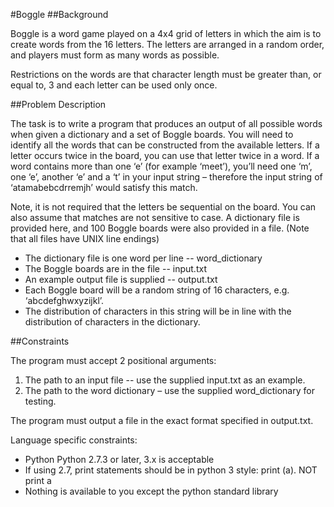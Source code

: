 #Boggle
##Background

Boggle is a word game played on a 4x4 grid of letters in which the aim is to create words from the 16 letters. The letters are arranged in a random order, and players must form as many words as possible. 

Restrictions on the words are that character length must be greater than, or equal to, 3 and each letter 
can be used only once.

##Problem Description

The task is to write a program that produces an output of all possible words when given a dictionary 
and a set of Boggle boards. You will need to identify all the words that can be constructed from the  available letters. If a letter occurs twice in the board, you can use that letter twice in a word. If a word contains more than one ‘e’ (for example ‘meet’), you’ll need one ‘m’, one ‘e’, another ‘e’ and a ‘t’ in your input string – therefore the input string of ‘atamabebcdrremjh’ would satisfy this match. 

Note, it is not required that the letters be sequential on the board. You can also assume that matches  are not sensitive to case. 
A dictionary file is provided here, and 100 Boggle boards were also provided in a file.
(Note that all files have UNIX line endings)

* The dictionary file is one word per line -- word_dictionary
* The Boggle boards are in the file -- input.txt
* An example output file is supplied -- output.txt
* Each Boggle board will be a random string of 16 characters, e.g. ‘abcdefghwxyzijkl’. 
* The distribution of characters in this string will be in line with the distribution of characters in  the dictionary. 

##Constraints

The program must accept 2 positional arguments:
1. The path to an input file -- use the supplied input.txt as an example. 
2. The path to the word dictionary – use the supplied word_dictionary for testing.

The program must output a file in the exact format specified in output.txt.

Language specific constraints:

* Python Python 2.7.3 or later, 3.x is acceptable 
* If using 2.7, print statements should be in python 3 style: print (a). NOT print a 
* Nothing is available to you except the python standard library